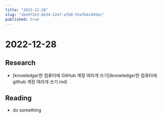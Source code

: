 ```yaml
---
title: "2022-12-28"
slug: "1be972e3-bb34-52ef-afb0-55afb4c045ec"
published: true
---
```


# 2022-12-28

## Research

- [knowledge/한 컴퓨터에 GitHub 계정 여러개 쓰기](knowledge/한 컴퓨터에 github 계정 여러개 쓰기.md)

## Reading

- do something